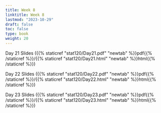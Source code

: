 ```yaml
---
title: Week 8 
linktitle: Week 8
lastmod: "2023-10-29"
draft: false  
toc: false  
type: book  
weight: 20
---
```




Day 21 Slides ({{% staticref "stat120/Day21.pdf" "newtab" %}}pdf{{% /staticref %}}/{{% staticref "stat120/Day21.html" "newtab" %}}html{{% /staticref %}})


Day 22 Slides ({{% staticref "stat120/Day22.pdf" "newtab" %}}pdf{{% /staticref %}}/{{% staticref "stat120/Day22.html" "newtab" %}}html{{% /staticref %}})


Day 23 Slides ({{% staticref "stat120/Day23.pdf" "newtab" %}}pdf{{% /staticref %}}/{{% staticref "stat120/Day23.html" "newtab" %}}html{{% /staticref %}})
